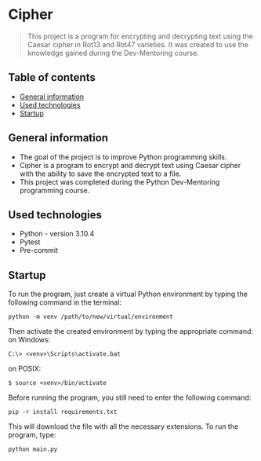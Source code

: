 # Cipher
> This project is a program for encrypting and decrypting text using the Caesar cipher in Rot13 and Rot47 varieties. It was created to use the knowledge gained during the Dev-Mentoring course.


## Table of contents
* [General information](#general-information)
* [Used technologies](#used-technologies)
* [Startup](#startup)


## General information
- The goal of the project is to improve Python programming skills.
- Cipher is a program to encrypt and decrypt text using Caesar cipher with the ability to save the encrypted text to a file.
- This project was completed during the Python Dev-Mentoring programming course.


## Used technologies
- Python - version 3.10.4
- Pytest
- Pre-commit


## Startup
To run the program, just create a virtual Python environment by typing the following command in the terminal:

`python -m venv /path/to/new/virtual/environment`

Then activate the created environment by typing the appropriate command:
on Windows:

`C:\> <venv>\Scripts\activate.bat`

on POSIX:

`$ source <venv>/bin/activate`
 
 Before running the program, you still need to enter the following command:

`pip -r install requirements.txt`

This will download the file with all the necessary extensions.
To run the program, type:

`python main.py`
